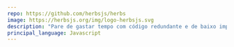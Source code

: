 ```yaml
---
repo: https://github.com/herbsjs/herbs
image: https://herbsjs.org/img/logo-herbsjs.svg
description: "Pare de gastar tempo com código redundante e de baixo impacto. Codifique seu domínio primeiro usando Herbs e a infraestrutura necessária será gerada na hora."
principal_language: Javascript
---
```

